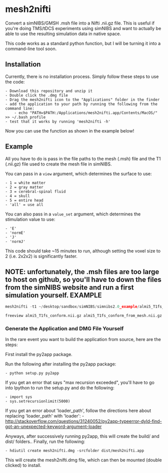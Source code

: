 # mesh2nifti

Convert a simNIBS/GMSH .msh file into a Nifti .nii.gz file. This is useful if you're doing TMS/tDCS experiments using simNIBS and want to actually be able to use the resulting simulation data in native space.

This code works as a standard python function, but I will be turning it into a command-line tool soon.

## Installation
Currently, there is no installation process. Simply follow these steps to use the code:
	
	- Download this repository and unzip it
	- Double click the .dmg file
	- Drag the mesh2nifti icon to the "Applications" folder in the finder
	- add the application to your path by running the following from the command line:
		- echo "PATH=$PATH:/Applications/mesh2nifti.app/Contents/MacOS/" >> ~/.bash_profile
	- test that it works by running 'mesh2nifti -h'

Now you can use the function as shown in the example below!

## Example
All you have to do is pass in the file paths to the mesh (.msh) file and the T1 (.nii.gz) file used to create the mesh file in simNIBS. 

You can pass in a `view` argument, which determines the surface to use:

	- 1 = white matter
	- 2 = gray matter
	- 3 = cerebral-spinal fluid
	- 4 = skull
	- 5 = entire head
	- 'all' = use all	


You can also pass in a `value_set` argument, which determines the stimulation value to use:

	- 'E'
	- 'normE'
	- 'J'
	- 'normJ'

This code should take ~15 minutes to run, although setting the voxel size to 2 (i.e. 2x2x2) is significantly faster.

NOTE: unfortunately, the .msh files are too large to host on github, so you'll have to down the files from the simNIBS website and run a first simulation yourself.
EXAMPLE
-------
```python
mesh2nifti -t1 ~/desktop/sandbox/simNIBS/simnibs2.0_example/almi5_T1fs_conform.nii.gz -mesh ~/desktop/sandbox/simNIBS/simnibs2.0_example/simnibs_sim/mesh.msh -view 2 -value normE -vox 1 -verbose 1 -out ~/desktop/sandbox/simNIBS/simnibs2.0_example/sim.nii.gz

freeview almi5_T1fs_conform.nii.gz almi5_T1fs_conform_from_mesh.nii.gz
```


### Generate the Application and DMG File Yourself
In the rare event you want to build the application from source, here are the steps:

First install the py2app package.

Run the following after installing the py2app package:

	- python setup.py py2app

If you get an error that says "max recursion exceeded", you'll have to go into Ipython to run the setup.py and do the following:

	- import sys
	- sys.setrecursionlimit(5000)

If you get an error about 'loader_path', follow the directions here about replacing 'loader_path' with 'loader':
	- http://stackoverflow.com/questions/31240052/py2app-typeerror-dyld-find-got-an-unexpected-keyword-argument-loader

Anyways, after successively running py2app, this will create the build/ and dist/ folders.. Finally, run the following:

	- hdiutil create mesh2nifti.dmg -srcfolder dist/mesh2nifti.app

This will create the mesh2nifti.dmg file, which can then be mounted (double clicked) to install.